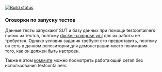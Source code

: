 [![Build status](https://ci.appveyor.com/api/projects/status/fdmnwld8fvj6sksr?svg=true)](https://ci.appveyor.com/project/k-emiko/aqa3-2-ex1)

### Оговорки по запуску тестов
Данные тесты запускают SUT и базу данных при помощи testcontainers прямо из тестов, поэтому [docker-compose.yml](https://github.com/k-emiko/aqa3-2-ex1/blob/master/artifacts/docker-compose.yml) для их работы не требуется.
Однако условия задания требуют его предоставить, поэтому он есть в данном репозитории для демонстрации моего понимания того, как он должен быть настроен. 

Также в этом [коммите](https://github.com/k-emiko/aqa3-2-ex1/tree/74bf85c59306fb146b157c6a6748b6350089fb1a) можно посмотреть работающий сетап без использования testcontainers.

